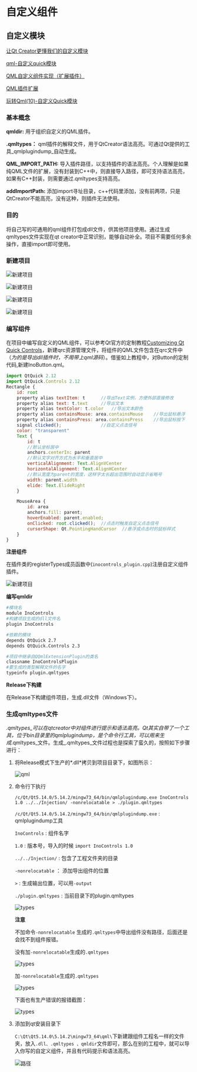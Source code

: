 # 自定义组件

## 自定义模块

[让Qt Creator更懂我们的自定义模块](https://zhuanlan.zhihu.com/p/139517014)

[qml-自定义quick模块](https://www.jianshu.com/p/163666976f96)

[QML自定义组件实现（扩展插件）](https://blog.csdn.net/w_419675647/article/details/104859365)

[QML插件扩展](https://blog.csdn.net/yizhou2010/article/details/87620776)

[玩转Qml(10)-自定义Quick模块](https://blog.csdn.net/D759378563/article/details/111872181)

### 基本概念

**qmldir:**
用于组织自定义的QML插件。

**.qmltypes：** qml插件的解释文件，用于QtCreator语法高亮。可通过Qt提供的工具_qmlplugindump_自动生成。

**QML_IMPORT_PATH:** 导入插件路径，以支持插件的语法高亮。个人理解是如果纯QML文件的扩展，没有封装到C++中，则直接导入路径，即可支持语法高亮，如果有C++封装，则需要通过.qmltypes支持高亮。

**addImportPath:** 添加import寻址目录，c++代码里添加，没有前两项，只是QtCreator不能高亮，没有这种，则插件无法使用。

### 目的

将自己写的可通用的qml组件打包成dll文件，供其他项目使用。通过生成qmltypes文件实现在qt creator中正常识别，能够自动补全。项目不需要任何多余操作，直接import即可使用。

### 新建项目

![新建项目](C:/Users/Win10/Desktop/Injection/README/READMEImage/新建项目.png)

![新建项目](C:/Users/Win10/Desktop/Injection/README/READMEImage/新建项目1.png)

![新建项目](C:/Users/Win10/Desktop/Injection/README/READMEImage/新建项目2.png)

![新建项目](C:/Users/Win10/Desktop/Injection/README/READMEImage/新建项目3.png)

### 编写组件

在项目中编写自定义的QML组件，可以参考Qt官方的定制教程[Customizing Qt Quick Controls](https://doc.qt.io/qt-5/qtquickcontrols2-customize.html#customizing-combobox)，新建qrc资源管理文件，将组件的QML文件包含在qrc文件中（_为的是导出dll插件时，不用带上qml源码_）。借鉴如上教程中，对Button的定制代码,新建InoButton.qml。

```javascript
import QtQuick 2.12
import QtQuick.Controls 2.12
Rectangle {
    id: root
    property alias textItem: t      //导出Text实例，方便外部直接修改
    property alias text: t.text     //导出文本
    property alias textColor: t.color   //导出文本颜色
    property alias containsMouse: area.containsMouse    //导出鼠标悬浮
    property alias containsPress: area.containsPress    //导出鼠标按下
    signal clicked();               //自定义点击信号
    color: "transparent"
    Text {
        id: t
        //默认坐标居中
        anchors.centerIn: parent
        //默认文字对齐方式为水平和垂直居中
        verticalAlignment: Text.AlignVCenter
        horizontalAlignment: Text.AlignHCenter
        //默认宽度为parent的宽度，这样字太长超出范围时自动显示省略号
        width: parent.width
        elide: Text.ElideRight
    }

    MouseArea {
        id: area
        anchors.fill: parent;
        hoverEnabled: parent.enabled;
        onClicked: root.clicked();  //点击时触发自定义点击信号
        cursorShape: Qt.PointingHandCursor  //悬浮或点击时的鼠标样式
    }
}

```

**注册组件**

在插件类的registerTypes成员函数中(`inocontrols_plugin.cpp`)注册自定义组件插件。

![新建项目](C:/Users/Win10/Desktop/Injection/README/READMEImage/新建项目4.png)

**编写qmldir**

```bash
#模块名
module InoControls
#构建项目生成的dll文件名
plugin InoControls

#依赖的模块
depends QtQuick 2.7
depends QtQuick.Controls 2.3

#项目中继承自QQmlExtensionPlugin的类名
classname InoControlsPlugin
#要生成的类型解释文件的名字
typeinfo plugin.qmltypes
```

**Release下构建**

在Release下构建组件项目，生成.dll文件（Windows下）。

### 生成qmltypes文件

_.qmltypes_可以在qtcreator中对组件进行提示和语法高亮。Qt其实自带了一个工具，位于bin目录里的qmlplugindump，是个命令行工具，可以用来生成_.qmltypes_文件。生成_.qmltypes_文件过程也是探索了蛮久的，按照如下步骤进行：

1. 将Release模式下生产的*.dll*拷贝到项目目录下，如图所示：

   ![qml](C:/Users/Win10/Desktop/Injection/README/READMEImage/qmltypes.png)

2. 命令行下执行

   `/c/Qt/Qt5.14.0/5.14.2/mingw73_64/bin/qmlplugindump.exe InoControls 1.0 ../../Injection/ -nonrelocatable > ./plugin.qmltypes`

   `/c/Qt/Qt5.14.0/5.14.2/mingw73_64/bin/qmlplugindump.exe` : qmlplugindump工具

   `InoControls` : 组件名字

   `1.0` : 版本号，导入的时候 `import InoControls 1.0`

   `../../Injection/` : 包含了工程文件夹的目录

   `-nonrelocatable` ： 添加导出组件的位置

   `>` : 生成输出位置，可以用`-output`

   `./plugin.qmltypes` : 当前目录下的plugin.qmltypes

   ![types](C:/Users/Win10/Desktop/Injection/README/READMEImage/生成qmltypes文件4.png)

   **注意**

   不加命令`-nonrelocatable` 生成的`.qmltypes`中导出组件没有路径，后面还是会找不到组件报错。

   没有加`-nonrelocatable`生成的`.qmltypes`

   ![types](C:/Users/Win10/Desktop/Injection/README/READMEImage/生成qmltypes文件5.png)

   加`-nonrelocatable`生成的`.qmltypes`

   ![types](C:/Users/Win10/Desktop/Injection/README/READMEImage/生成qmltypes文件6.png)

   下面也有生产错误的报错截图：

   ![types](C:/Users/Win10/Desktop/Injection/README/READMEImage/生成qmltypes文件.png)

3. 添加到qt安装目录下

   `C:\Qt\Qt5.14.0\5.14.2\mingw73_64\qml\`下新建跟组件工程名一样的文件夹，放入`.dll、.qmltypes 、qmldir`文件即可，那么在别的工程中，就可以导入你写的自定义组件，并且有代码提示和语法高亮。

   ![路径](C:/Users/Win10/Desktop/Injection/README/READMEImage/路径.png)
